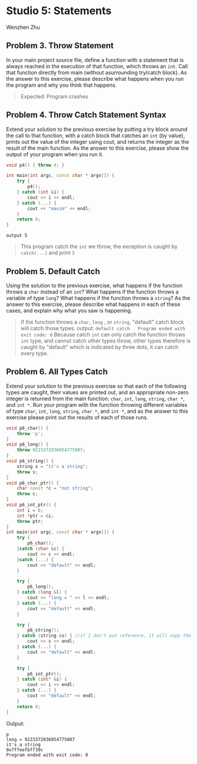#  Studio 5: Statements
Wenzhen Zhu

## Problem 3. Throw Statement
In your main project source file, define a function with a statement that is always reached in the execution of that function, which throws an `int`. Call that function directly from main (without asurrounding try/catch block). As the answer to this exercise, please describe what happens when you run the program and why you think that happens.

> Expected: Program crashes

## Problem 4. Throw Catch Statement Syntax
Extend your solution to the previous exercise by putting a try block around the call to that function, with a catch block that catches an `int` (by value), prints out the value of the integer using cout, and returns the integer as the result of the main function. As the answer to this exercise, please show the output of your program when you run it.

```cpp
void p4() { throw 4; }

int main(int argc, const char * argv[]) {    
    try {
        p4();
    } catch (int &i) {
        cout << i << endl;
    } catch (...) { 
        cout << "maxim" << endl;
    }
    return 0;
}
```
``` output 5 ```
>  This program catch the `int` we throw, the exception is caught by `catch(...)` and print `3`

## Problem 5. Default Catch
Using the solution to the previous exercise, what happens if the function throws a `char` instead of an `int`? What happens if the function throws a variable of type `long`? What happens if the function throws a `string`? As the answer to this exercise, please describe what happens in each of these cases, and explain why what you saw is happening.

> If the function throws a `char`, `long` , or `string`, "default" catch block will catch those types. 
> output: `default catch  
Program ended with exit code: 0`
> Because catch `int` can only catch the function throws `int` type, and cannot catch other types throw, other types therefore is caught by "default" which is indicated by three dots, it can catch every type. 

## Problem 6. All Types Catch
Extend your solution to the previous exercise so that each of the following types are caught, their values are printed out, and an appropriate non-zero integer is returned from the main function: `char`, `int`, `long`, `string`, `char *`, and `int *`. Run your program with the function throwing different variables of type `char`, `int`, `long`, `string`, `char *`, and `int *`, and as the answer to this exercise please print out the results of each of those runs.
```c++
void p6_char() {
    throw 'p';
}
void p6_long() {
    throw 9223372036854775807;
}
void p6_string() {
    string s = "it's a string";
    throw s;
}
void p6_char_ptr() {
    char const *c = "not string";
    throw c;
}
void p6_int_ptr() {
    int i = 6;
    int *ptr = &i;
    throw ptr;
}
int main(int argc, const char * argv[]) {    
    try {
        p6_char();
    }catch (char &c) {
        cout << c << endl;
    }catch (...) {
        cout << "default" << endl;
    }

    try {
        p6_long();
    } catch (long &l) {
        cout << "long = " << l << endl;
    } catch (...) {
        cout << "default" << endl;
    }

    try {
        p6_string();
    } catch (string &s) { //if I don't put reference, it will copy the whole string but c++ 18 doesn't matter
        cout << s << endl;
    } catch (...) {
        cout << "default" << endl;
    }

    try {
        p6_int_ptr();
    } catch (int* &i) {
        cout << i << endl;
    } catch (...) {
        cout << "default" << endl;
    }
    return 0;
}
```
Output:
```
p
long = 9223372036854775807
it's a string
0x7ffeefbff39c
Program ended with exit code: 0
```




